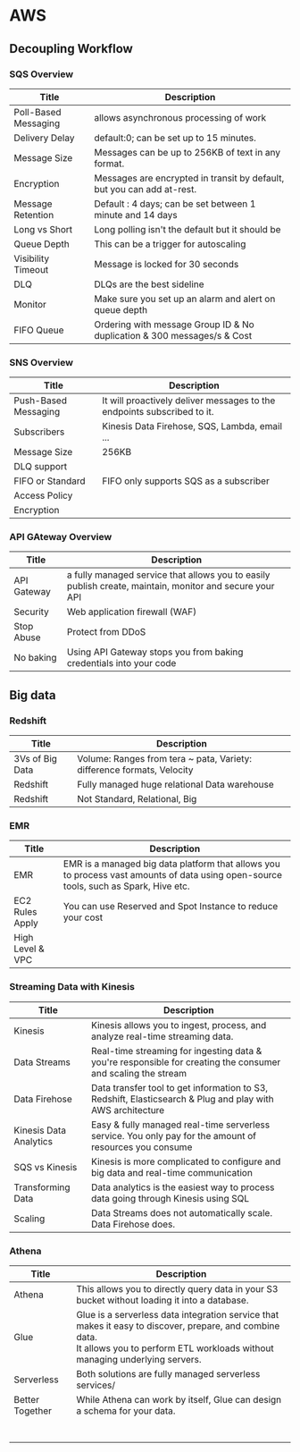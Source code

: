 # AWS

## Decoupling Workflow

### SQS Overview

| Title | Description |
| ----- | ----------- |
| Poll-Based Messaging | allows asynchronous processing of work |
| Delivery Delay | default:0; can be set up to 15 minutes. |
| Message Size | Messages can be up to 256KB of text in any format. |
| Encryption | Messages are encrypted in transit by default, but you can add at-rest. |
| Message Retention | Default : 4 days; can be set between 1 minute and 14 days |
| Long vs Short | Long polling isn't the default but it should be|
| Queue Depth | This can be a trigger for autoscaling |
| Visibility Timeout | Message is locked for 30 seconds |
| DLQ | DLQs are the best sideline |
| Monitor | Make sure you set up an alarm and alert on queue depth |
| FIFO Queue | Ordering with message Group ID & No duplication & 300 messages/s & Cost |

### SNS Overview
| Title | Description |
| ----- | ----------- |
| Push-Based Messaging | It will proactively deliver messages to the endpoints subscribed to it. |
| Subscribers | Kinesis Data Firehose, SQS, Lambda, email ...|
| Message Size | 256KB |
| DLQ support | |
| FIFO or Standard | FIFO only supports SQS as a subscriber |
| Access Policy | |
| Encryption | |

### API GAteway Overview
| Title | Description |
| ----- | ----------- |
| API Gateway | a fully managed service that allows you to easily publish create, maintain, monitor and secure your API |
| Security | Web application firewall (WAF)|
| Stop Abuse | Protect from DDoS |
| No baking | Using API Gateway stops you from baking credentials into your code  |

## Big data

### Redshift
| Title | Description |
| ----- | ----------- |
| 3Vs of Big Data| Volume: Ranges from tera ~ pata, Variety: difference formats, Velocity |
| Redshift | Fully managed huge relational Data warehouse |
| Redshift | Not Standard, Relational, Big|

### EMR
| Title | Description |
| ----- | ----------- |
| EMR | EMR is a managed big data platform that allows you to process vast amounts of data using open-source tools, such as Spark, Hive etc.  |
| EC2 Rules Apply | You can use Reserved and Spot Instance to reduce your cost |
| High Level & VPC | |

### Streaming Data with Kinesis
| Title | Description |
| ----- | ----------- |
| Kinesis | Kinesis allows you to ingest, process, and analyze real-time streaming data.  |
| Data Streams  | Real-time streaming for ingesting data & you're responsible for creating the consumer and scaling the stream |
| Data Firehose | Data transfer tool to get information to S3, Redshift, Elasticsearch & Plug and play with AWS architecture |
| Kinesis Data Analytics | Easy & fully managed real-time serverless service. You only pay for the amount of resources you consume |
| SQS vs Kinesis | Kinesis is more complicated to configure and big data and real-time communication |
| Transforming Data | Data analytics is the easiest way to process data going through Kinesis using SQL |
| Scaling | Data Streams does not automatically scale. Data Firehose does.|

### Athena
| Title | Description |
| ----- | ----------- |
| Athena | This allows you to directly query data in your S3 bucket without loading it into a database. |
| Glue | Glue is a serverless data integration service that makes it easy to discover, prepare, and combine data. <br/> It allows you to perform ETL workloads without managing underlying servers. |
| Serverless | Both solutions are fully managed serverless services/ |
| Better Together | While Athena can work by itself, Glue can design a schema for your data. |
| | |
| | |
| | |
| | |
| | |
| | |
| | |

